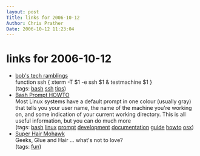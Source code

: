 ```yaml
---
layout: post
Title: links for 2006-10-12  
Author: Chris Prather
Date: 2006-10-12 11:23:04
---
```


# links for 2006-10-12
<ul class="delicious">
	<li>
		<div class="delicious-link"><a href="http://tech.randomness.org.uk/index.cgi/id_bash_functions">bob's tech ramblings</a></div>
		<div class="delicious-extended">function ssh { xterm -T $1 -e ssh $1 & testmachine $1 }</div>
		<div class="delicious-tags">(tags: <a href="http://del.icio.us/perigrin/bash">bash</a> <a href="http://del.icio.us/perigrin/ssh">ssh</a> <a href="http://del.icio.us/perigrin/tips">tips</a>)</div>
	</li>
	<li>
		<div class="delicious-link"><a href="http://www.ibiblio.org/pub/Linux/docs/HOWTO/other-formats/html_single/Bash-Prompt-HOWTO.html">Bash Prompt HOWTO</a></div>
		<div class="delicious-extended">Most Linux systems have a default prompt in one colour (usually gray) that tells you your user name, the name of the machine you're working on, and some indication of your current working directory. This is all useful information, but you can do much more</div>
		<div class="delicious-tags">(tags: <a href="http://del.icio.us/perigrin/bash">bash</a> <a href="http://del.icio.us/perigrin/linux">linux</a> <a href="http://del.icio.us/perigrin/prompt">prompt</a> <a href="http://del.icio.us/perigrin/development">development</a> <a href="http://del.icio.us/perigrin/documentation">documentation</a> <a href="http://del.icio.us/perigrin/guide">guide</a> <a href="http://del.icio.us/perigrin/howto">howto</a> <a href="http://del.icio.us/perigrin/osx">osx</a>)</div>
	</li>
	<li>
		<div class="delicious-link"><a href="http://www.bavetta.com/mohawk/mohawk.html">Super Hair Mohawk</a></div>
		<div class="delicious-extended">Geeks, Glue and Hair ... what's not to love?</div>
		<div class="delicious-tags">(tags: <a href="http://del.icio.us/perigrin/fun">fun</a>)</div>
	</li>
</ul>

